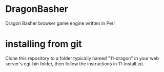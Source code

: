 # DragonBasher
Dragon Basher browser game engine written in Perl

# installing from git
Clone this repository to a folder typically named "11-dragon" in your web server's cgi-bin folder, then follow the instructions in 11-install.txt.
